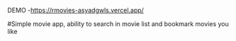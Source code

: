 DEMO -https://rmovies-asyadgwls.vercel.app/

#Simple movie app, ability to search in movie list and bookmark movies you like
